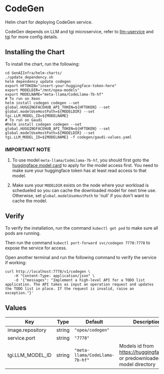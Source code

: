# CodeGen

Helm chart for deploying CodeGen service.

CodeGen depends on LLM and tgi microservice, refer to [llm-uservice](../common/llm-uservice) and [tgi](../common/tgi) for more config details.

## Installing the Chart

To install the chart, run the following:

```console
cd GenAIInfra/helm-charts/
./update_dependency.sh
helm dependency update codegen
export HFTOKEN="insert-your-huggingface-token-here"
export MODELDIR="/mnt/opea-models"
export MODELNAME="meta-llama/CodeLlama-7b-hf"
# To run on Xeon
helm install codegen codegen --set global.HUGGINGFACEHUB_API_TOKEN=${HFTOKEN} --set global.modelUseHostPath=${MODELDIR} --set tgi.LLM_MODEL_ID=${MODELNAME}
# To run on Gaudi
#helm install codegen codegen --set global.HUGGINGFACEHUB_API_TOKEN=${HFTOKEN} --set global.modelUseHostPath=${MODELDIR} --set tgi.LLM_MODEL_ID=${MODELNAME} -f codegen/gaudi-values.yaml
```

### IMPORTANT NOTE

1. To use model `meta-llama/CodeLlama-7b-hf`, you should first goto the [huggingface model card](https://huggingface.co/meta-llama/CodeLlama-7b-hf) to apply for the model access first. You need to make sure your huggingface token has at least read access to that model.

2. Make sure your `MODELDIR` exists on the node where your workload is schedueled so you can cache the downloaded model for next time use. Otherwise, set `global.modelUseHostPath` to 'null' if you don't want to cache the model.

## Verify

To verify the installation, run the command `kubectl get pod` to make sure all pods are running.

Then run the command `kubectl port-forward svc/codegen 7778:7778` to expose the service for access.

Open another terminal and run the following command to verify the service if working:

```console
curl http://localhost:7778/v1/codegen \
    -H "Content-Type: application/json" \
    -d '{"messages": "Implement a high-level API for a TODO list application. The API takes as input an operation request and updates the TODO list in place. If the request is invalid, raise an exception."}'
```

## Values

| Key              | Type   | Default                        | Description                                                              |
| ---------------- | ------ | ------------------------------ | ------------------------------------------------------------------------ |
| image.repository | string | `"opea/codegen"`               |                                                                          |
| service.port     | string | `"7778"`                       |                                                                          |
| tgi.LLM_MODEL_ID | string | `"meta-llama/CodeLlama-7b-hf"` | Models id from https://huggingface.co/, or predownloaded model directory |
